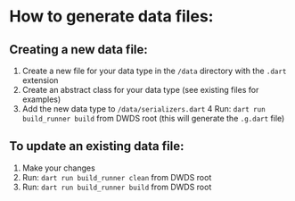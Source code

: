 # How to generate data files:

## Creating a new data file:

1. Create a new file for your data type in the `/data` directory with the
   `.dart` extension
1. Create an abstract class for your data type (see existing files for examples)
1. Add the new data type to `/data/serializers.dart` 4 Run:
   `dart run build_runner build` from DWDS root (this will generate the
   `.g.dart` file)

## To update an existing data file:

1. Make your changes
1. Run: `dart run build_runner clean` from DWDS root
1. Run: `dart run build_runner build` from DWDS root
